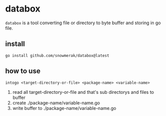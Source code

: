 # databox

`databox` is a tool converting file or directory to byte buffer and storing in go file.

## install

`go install github.com/snowmerak/databox@latest`

## how to use

`intogo <target-directory-or-file> <package-name> <variable-name>`

1. read all target-directory-or-file and that's sub directorys and files to buffer
2. create ./package-name/variable-name.go
3. write buffer to ./package-name/variable-name.go
